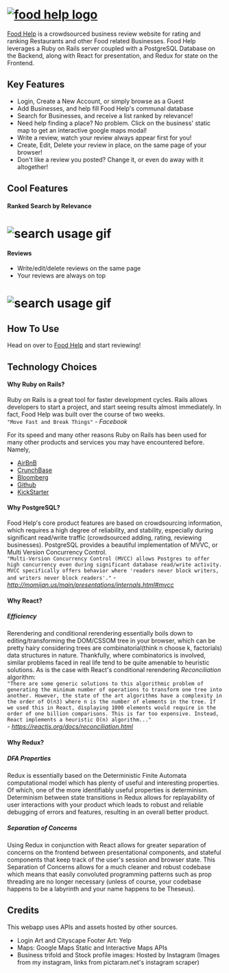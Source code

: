 # [![food help logo](https://github.com/brtsai/food-help/blob/master/documentation/assets/logo/logo.png)](https://food-help.herokuapp.com/#/)

[Food Help](https://food-help.herokuapp.com/#/) is a crowdsourced business review website for rating and ranking Restaurants and other Food related Businesses. Food Help leverages a Ruby on Rails server coupled with a PostgreSQL Database on the Backend, along with React for presentation, and Redux for state on the Frontend.

## Key Features

*   Login, Create a New Account, or simply browse as a Guest
*   Add Businesses, and help fill Food Help's communal database
*   Search for Businesses, and receive a list ranked by relevance!
*   Need help finding a place? No problem. Click on the business' static map to get an interactive google maps modal!
*   Write a review, watch your review always appear first for you!
*   Create, Edit, Delete your review in place, on the same page of your browser!
*   Don't like a review you posted? Change it, or even do away with it altogether!

## Cool Features

#### Ranked Search by Relevance

# ![search usage gif](https://github.com/brtsai/food-help/blob/master/documentation/assets/usage-gifs/search-usage.gif)

#### Reviews

*   Write/edit/delete reviews on the same page
*   Your reviews are always on top
# ![search usage gif](https://github.com/brtsai/food-help/blob/master/documentation/assets/usage-gifs/reviews-usage.gif)

## How To Use

Head on over to [Food Help](https://food-help.herokuapp.com/#/) and start reviewing!

## Technology Choices

#### Why Ruby on Rails?

Ruby on Rails is a great tool for faster development cycles. Rails allows developers to start a project, and start seeing results almost immediately. In fact, Food Help was built over the course of two weeks.  
`"Move Fast and Break Things"` <cite>- Facebook</cite>

For its speed and many other reasons Ruby on Rails has been used for many other products and services you may have encountered before. Namely,  

*   [AirBnB](https://www.airbnb.com/)
*   [CrunchBase](https://www.crunchbase.com/)
*   [Bloomberg](https://www.bloomberg.com/)
*   [Github](https://github.com/)
*   [KickStarter](https://www.kickstarter.com/)

#### Why PostgreSQL?

Food Help's core product features are based on crowdsourcing information, which requires a high degree of reliability, and stability, especially during significant read/write traffic (crowdsourced adding, rating, reviewing businesses). PostgreSQL provides a beautiful implementation of MVVC, or Multi Version Concurrency Control.  
`"Multi-Version Concurrency Control (MVCC) allows Postgres to offer high concurrency even during significant database read/write activity. MVCC specifically offers behavior where 'readers never block writers, and writers never block readers'."` <cite>- http://momjian.us/main/presentations/internals.html#mvcc</cite>

#### Why React?

##### **_Efficiency_**

Rerendering and conditional rerendering essentially boils down to editing/transforming the DOM/CSSOM tree in your browser, which can be pretty hairy considering trees are combinatorial(think n choose k, factorials) data structures in nature. Thankfully, where combinatorics is involved, similar problems faced in real life tend to be quite amenable to heuristic solutions. As is the case with React's conditional rerendering _Reconciliation_ algorithm:  
`"There are some generic solutions to this algorithmic problem of generating the minimum number of operations to transform one tree into another. However, the state of the art algorithms have a complexity in the order of O(n3) where n is the number of elements in the tree. If we used this in React, displaying 1000 elements would require in the order of one billion comparisons. This is far too expensive. Instead, React implements a heuristic O(n) algorithm..."`  
<cite>- https://reactjs.org/docs/reconciliation.html</cite>

#### Why Redux?

##### **_DFA Properties_**

Redux is essentially based on the Deterministic Finite Automata computational model which has plenty of useful and interesting properties. Of which, one of the more identifiably useful properties is determinism.  
Determinism between state transitions in Redux allows for replayability of user interactions with your product which leads to robust and reliable debugging of errors and features, resulting in an overall better product.

##### **_Separation of Concerns_**

Using Redux in conjunction with React allows for greater separation of concerns on the frontend between presentational components, and stateful components that keep track of the user's session and browser state. This Separation of Concerns allows for a much cleaner and robust codebase which means that easily convoluted programming patterns such as prop threading are no longer necessary (unless of course, your codebase happens to be a labyrinth and your name happens to be Theseus).

## Credits

This webapp uses APIs and assets hosted by other sources.

*   Login Art and Cityscape Footer Art: Yelp
*   Maps: Google Maps Static and Interactive Maps APIs
*   Business trifold and Stock profile images: Hosted by Instagram (Images from my instagram, links from pictaram.net's instagram scraper)
